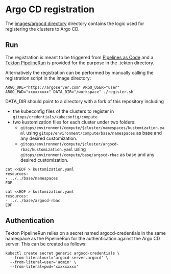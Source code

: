 # Argo CD registration

The [images/argocd directory](../images/argocd) directory contains the logic used for registering the clusters to Argo CD.

## Run

The registration is meant to be triggered from [Pipelines as Code](https://pipelinesascode.com/) and a [Tekton PipelineRun](../gitops/pac/.tekton/argo-registration.yaml) is provided for the purpose in the .tekton directory.

Alternatively the registration can be performed by manually calling the registration script in the image directory:

```console
ARGO_URL="https://argoserver.com" ARGO_USER="user" ARGO_PWD="xxxxxxxxx" DATA_DIR="/workspace" ./register.sh
```

DATA_DIR should point to a directory with a fork of this repository including
- the kubeconfig files of the clusters to register in `gitops/credentials/kubeconfig/compute`
- two kustomization files for each cluster under two folders:
  - `gitops/environment/compute/$cluster/namespaces/kustomization.yaml` using `gitops/environment/compute/base/namespaces` as base and any desired customization.
  - `gitops/environment/compute/$cluster/argocd-rbac/kustomization.yaml` using `gitops/environment/compute/base/argocd-rbac` as base and any desired customization.

~~~
cat <<EOF > kustomization.yaml
resources:
- ../../base/namespaces
EOF
~~~

~~~
cat <<EOF > kustomization.yaml
resources:
- ../../base/argocd-rbac
EOF
~~~

## Authentication

Tekton PipelineRun relies on a secret named argocd-credentials in the same namespace as the PipelineRun for the authentication against the Argo CD server. This can be created as follows:
~~~
kubectl create secret generic argocd-credentials \
  --from-literal=url='argocd-server.argocd' \
  --from-literal=user='admin' \
  --from-literal=pwd='xxxxxxxxx'
~~~

